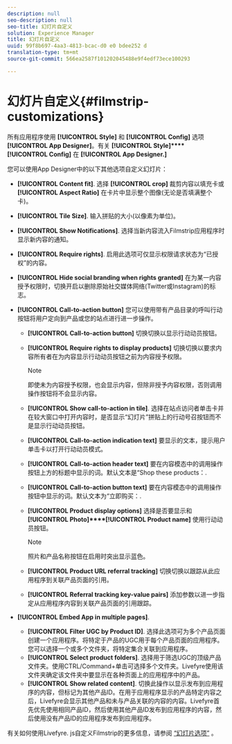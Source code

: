 ```yaml
---
description: null
seo-description: null
seo-title: 幻灯片自定义
solution: Experience Manager
title: 幻灯片自定义
uuid: 99f8b697-4aa3-4813-bcac-d0 e0 bdee252 d
translation-type: tm+mt
source-git-commit: 566ea2587f101202045488e9f4edf73ece100293

---
```



# 幻灯片自定义{#filmstrip-customizations}

所有应用程序使用 **[!UICONTROL Style]** 和 **[!UICONTROL Config]** 选项 **[!UICONTROL App Designer]**。有关 **[!UICONTROL Style]****[!UICONTROL Config]** 在 **[!UICONTROL App Designer.]**

您可以使用App Designer中的以下其他选项自定义幻灯片：

* **[!UICONTROL Content fit]**. 选择 **[!UICONTROL crop]** 裁剪内容以填充卡或 **[!UICONTROL Aspect Ratio]** 在卡片中显示整个图像(无论是否填满整个卡)。
* **[!UICONTROL Tile Size]**. 输入拼贴的大小(以像素为单位)。
* **[!UICONTROL Show Notifications]**. 选择当新内容流入Filmstrip应用程序时显示新内容的通知。
* **[!UICONTROL Require rights]**. 启用此选项可仅显示权限请求状态为“已授权”的内容。
* **[!UICONTROL Hide social branding when rights granted]** 在为某一内容授予权限时，切换开启以删除原始社交媒体网络(Twitter或Instagram)的标志。
* **[!UICONTROL Call-to-action button]** 您可以使用带有产品目录的呼叫行动按钮将用户定向到产品或您的站点进行进一步操作。

   * **[!UICONTROL Call-to-action button]** 切换切换以显示行动动员按钮。
   * **[!UICONTROL Require rights to display products]** 切换切换以要求内容所有者在为内容显示行动动员按钮之前为内容授予权限。

      >[!NOTE]
      >
      >即使未为内容授予权限，也会显示内容，但除非授予内容权限，否则调用操作按钮将不会显示内容。

   * **[!UICONTROL Show call-to-action in tile]**. 选择在站点访问者单击卡并在较大窗口中打开内容时，是否显示“幻灯片”拼贴上的行动号召按钮而不是显示行动动员按钮。
   * **[!UICONTROL Call-to-action indication text]** 要显示的文本，提示用户单击卡以打开行动动员模式。
   * **[!UICONTROL Call-to-action header text]** 要在内容模态中的调用操作按钮上方的标题中显示的词。默认文本是“Shop these products：.
   * **[!UICONTROL Call-to-action button text]** 要在内容模态中的调用操作按钮中显示的词。默认文本为“立即购买：.
   * **[!UICONTROL Product display options]** 选择是否要显示和 **[!UICONTROL Photo]****[!UICONTROL Product name]** 使用行动动员按钮。

      >[!NOTE]
      >
      >照片和产品名称按钮在启用时突出显示蓝色。

   * **[!UICONTROL Product URL referral tracking]** 切换切换以跟踪从此应用程序到关联产品页面的引用。
   * **[!UICONTROL Referral tracking key-value pairs]** 添加参数以进一步指定从应用程序内容到关联产品页面的引用跟踪。

* **[!UICONTROL Embed App in multiple pages]**.

   * **[!UICONTROL Filter UGC by Product ID]**. 选择此选项可为多个产品页面创建一个应用程序。将特定于产品的UGC用于每个产品页面的应用程序。您可以选择一个或多个文件夹，将特定集合关联到应用程序。
   * **[!UICONTROL Select product folders]**. 选择用于筛选UGC的顶级产品文件夹。使用CTRL/Command+单击可选择多个文件夹。Livefyre使用该文件夹确定该文件夹中要显示在各种页面上的应用程序中的产品。
   * **[!UICONTROL Show related content]**. 切换此操作以显示发布到应用程序的内容，但标记为其他产品ID。在用于应用程序显示的产品特定内容之后，Livefyre会显示其他产品和未与产品关联的内容的内容。Livefyre首先优先使用相同产品ID，然后使用其他产品ID发布到应用程序的内容，然后使用没有产品ID的应用程序发布到应用程序。

有关如何使用Livefyre. js自定义Filmstrip的更多信息，请参阅 [“幻灯片选项”](/help/implementation/c-getting-started/c-implementation-process/c-using-livefyre.js-to-create-customize-and-use-apps-on-your-site.md) 。

